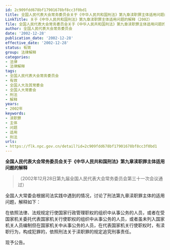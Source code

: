 ```yaml
---
id: 2c909fdd678bf17901678bf8cc3f0bd1
title: 全国人民代表大会常务委员会关于《中华人民共和国刑法》第九章渎职罪主体适用问题的解释
LinkTitle: 关于《中华人民共和国刑法》第九章渎职罪主体适用问题的解释（2002）
file: 全国人民代表大会常务委员会关于《中华人民共和国刑法》第九章渎职罪主体适用问题的解释_20021228_2c909fdd678bf17901678bf8cc3f0bd1.docx
author: 全国人民代表大会常务委员会
date: '2002-12-28'
publication_date: '2002-12-28'
effective_date: '2002-12-28'
status: 有效
group: 法律解释
categories:
- 法律
- 法律解释
tags:
- 全国人民代表大会常务委员会
- 有效
- 全国人大及其常委会
- 全国人大常委会
- 刑法
- 解释
years:
- 2002年
keywords:
- 渎职罪
- 主体
- 问题
- 适用
- 刑法
urls:
- https://flk.npc.gov.cn/detail?id=2c909fdd678bf17901678bf8cc3f0bd1
---
```


**全国人民代表大会常务委员会关于《中华人民共和国刑法》第九章渎职罪主体适用问题的解释**

> （2002年12月28日第九届全国人民代表大会常务委员会第三十一次会议通过）

全国人大常委会根据司法实践中遇到的情况，讨论了刑法第九章渎职罪主体的适用问题，解释如下：

在依照法律、法规规定行使国家行政管理职权的组织中从事公务的人员，或者在受国家机关委托代表国家机关行使职权的组织中从事公务的人员，或者虽未列入国家机关人员编制但在国家机关中从事公务的人员，在代表国家机关行使职权时，有渎职行为，构成犯罪的，依照刑法关于渎职罪的规定追究刑事责任。

现予公告。
